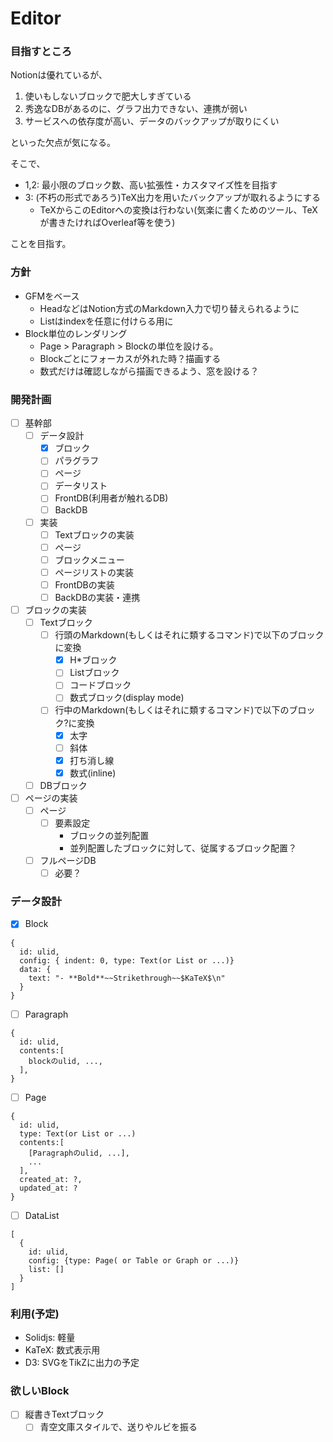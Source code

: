 # Editor

### 目指すところ
Notionは優れているが、
1. 使いもしないブロックで肥大しすぎている
2. 秀逸なDBがあるのに、グラフ出力できない、連携が弱い
3. サービスへの依存度が高い、データのバックアップが取りにくい

といった欠点が気になる。

そこで、
- 1,2: 最小限のブロック数、高い拡張性・カスタマイズ性を目指す
- 3: (不朽の形式であろう)TeX出力を用いたバックアップが取れるようにする
  - TeXからこのEditorへの変換は行わない(気楽に書くためのツール、TeXが書きたければOverleaf等を使う)

ことを目指す。

### 方針
- GFMをベース
  - HeadなどはNotion方式のMarkdown入力で切り替えられるように
  - Listはindexを任意に付けらる用に
- Block単位のレンダリング
  - Page > Paragraph > Blockの単位を設ける。
  - Blockごとにフォーカスが外れた時？描画する
  - 数式だけは確認しながら描画できるよう、窓を設ける？

### 開発計画
- [ ] 基幹部
  - [ ] データ設計
    - [x] ブロック
    - [ ] パラグラフ
    - [ ] ページ
    - [ ] データリスト
    - [ ] FrontDB(利用者が触れるDB)
    - [ ] BackDB
  - [ ] 実装
    - [ ] Textブロックの実装
    - [ ] ページ
    - [ ] ブロックメニュー
    - [ ] ページリストの実装
    - [ ] FrontDBの実装
    - [ ] BackDBの実装・連携
- [ ] ブロックの実装
  - [ ] Textブロック
    - [ ] 行頭のMarkdown(もしくはそれに類するコマンド)で以下のブロックに変換
      - [x] H*ブロック
      - [ ] Listブロック
      - [ ] コードブロック
      - [ ] 数式ブロック(display mode)
    - [ ] 行中のMarkdown(もしくはそれに類するコマンド)で以下のブロック?に変換
      - [x] 太字
      - [ ] 斜体
      - [x] 打ち消し線
      - [x] 数式(inline)
  - [ ] DBブロック

- [ ] ページの実装
  - [ ] ページ
    - [ ] 要素設定
      - ブロックの並列配置
      - 並列配置したブロックに対して、従属するブロック配置？
  - [ ] フルページDB
    - [ ] 必要？

### データ設計
- [x] Block
```
{
  id: ulid,
  config: { indent: 0, type: Text(or List or ...)}
  data: {
    text: "- **Bold**~~Strikethrough~~$KaTeX$\n"
  }
}
```

- [ ] Paragraph
```
{
  id: ulid,
  contents:[
    blockのulid, ...,
  ],
}
```

- [ ] Page
```
{
  id: ulid,
  type: Text(or List or ...)
  contents:[
    [Paragraphのulid, ...],
    ...
  ],
  created_at: ?,
  updated_at: ?
}
```

- [ ] DataList
```
[
  {
    id: ulid,
    config: {type: Page( or Table or Graph or ...)}
    list: []
  }
]
```

### 利用(予定)
- Solidjs: 軽量
- KaTeX: 数式表示用
- D3: SVGをTikZに出力の予定

### 欲しいBlock
- [ ] 縦書きTextブロック
  - [ ] 青空文庫スタイルで、送りやルビを振る

